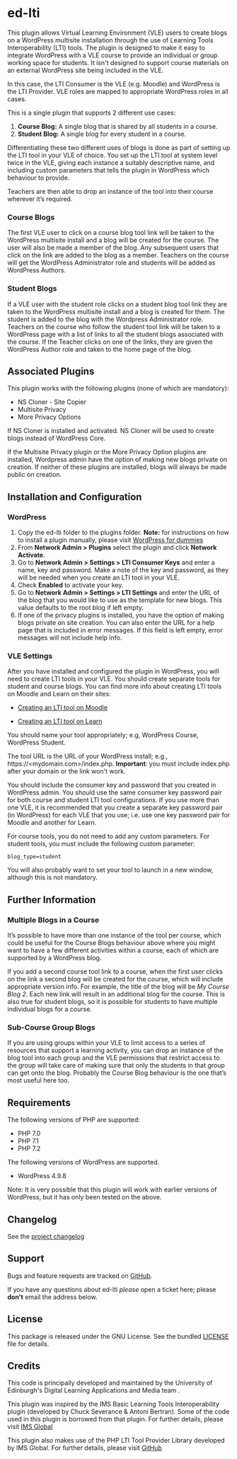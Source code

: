 # ed-lti

This plugin allows Virtual Learning Environment (VLE) users to create blogs on a WordPress multisite installation through the use of Learning Tools Interoperability (LTI) tools. The plugin is designed to make it easy to  integrate WordPress with a VLE course to provide an individual or group working space for students. It isn't designed to support course materials on an external WordPress site being included in the VLE.

In this case, the LTI Consumer is the VLE (e.g. Moodle) and WordPress is the LTI Provider. VLE roles are mapped to appropriate WordPress roles in all cases.

This is a single plugin that supports 2 different use cases:

1.	**Course Blog:** A single blog that is shared by all students in a course. 
2.	**Student Blog:** A single blog for every student in a course. 

Differentiating these two different uses of blogs is done as part of setting up the LTI tool in your VLE of choice. You set up the LTI tool at system level twice in the VLE, giving each instance a suitably descriptive name, and including custom parameters that tells the plugin in WordPress which behaviour to provide. 

Teachers are then able to drop an instance of the tool into their course wherever it’s required. 

### Course Blogs

The first VLE user to click on a course blog tool link will be taken to the WordPress multisite install and a blog will be created for the course. The user will also be made a member of the blog. Any subsequent users that click on the link are added to the blog as a member. Teachers on the course will get the WordPress Administrator role and students will be added as WordPress Authors.


### Student Blogs

If a VLE user with the student role clicks on a student blog tool link they are taken to the WordPress multisite install and a blog is created for them. The student is added to the blog with the Wordpress Administrator role.  Teachers on the course who follow the student tool link will be taken to a WordPress page with a list of links to all the student blogs associated with the course. If the Teacher clicks on one of the links, they are given the WordPress Author role and taken to the home page of the blog.


## Associated Plugins  
  
This plugin works with the following plugins (none of which are mandatory):

- NS Cloner - Site Copier
- Multisite Privacy
- More Privacy Options

If NS Cloner is installed and activated. NS Cloner will be used to create blogs instead of WordPress Core. 

If the Multisite Privacy plugin or the More Privacy Option plugins are installed, Wordpress admin have the option of making new blogs private on creation. If neither of these plugins are installed, blogs will always be made public on creation.  

## Installation and Configuration

### WordPress  

1. Copy the ed-lti folder to the plugins folder.
**Note:** for instructions on how to install a plugin manually, please visit [WordPress for dummies](https://www.dummies.com/web-design-development/wordpress/templates-themes-plugins/how-to-install-wordpress-plugins-manually/)
2. From **Network Admin > Plugins** select the plugin and click **Network Activate**.
3. Go to **Network Admin > Settings > LTI Consumer Keys** and enter a name, key and password. Make a note of the key and password, as they will be needed when you create an LTI tool in your VLE.
4. Check **Enabled** to activate your key.
5. Go to **Network Admin > Settings > LTI Settings** and enter the URL of the blog that you would like to use as the template for new blogs.  This value defaults to the root blog if left empty. 
6. If one of the privacy plugins is installed, you have the option of making blogs private on site creation. You can also enter the URL for a help page that is included in error messages. If this field is left empty, error messages will not include help info.


### VLE Settings

After you have installed and configured the plugin in WordPress, you will need to create LTI tools in your VLE. You should create separate tools for student and course blogs. You can find more info about creating LTI tools on Moodle and Learn on their sites:

* [Creating an LTI tool on Moodle](https://docs.moodle.org/35/en/External_tool)

* [Creating an LTI tool on Learn](https://help.blackboard.com/Learn/Administrator/SaaS/Integrations/Learning_Tools_Interoperability#add-a-new-lti-tool-provider_OTP-3)
 
You should name your tool appropriately; e.g, WordPress Course, WordPress Student.

The tool URL is the URL of your WordPress install; e.g., https://<mydomain.com>/index.php. 
**Important**: you must include index.php after your domain or the link won't work.

You should include the consumer key and password that you created in WordPress admin. You should use the same consumer key password pair for both course and student LTI tool configurations. If you use more than one VLE, it is recommended that you create a separate key password pair (in WordPress) for each VLE that you use; i.e. use one key password pair for Moodle and another for Learn. 

For course tools, you do not need to add any custom parameters. 
For student tools, you must include the following custom parameter:

    blog_type=student

You will also probably want to set your tool to launch in a new window, although this is not mandatory.

## Further Information

### Multiple Blogs in a Course
It’s possible to have more than one instance of the tool per course, which could be useful for the Course Blogs behaviour above where you might want to have a few different activities within a course, each of which are supported by a WordPress blog.
 
If you add a second course tool link to a course, when the first user clicks on the link a second blog will be created for the course, which will include appropriate version info. For example, the title of the blog will be *My Course Blog 2*. Each new link will result in an additional blog for the course. This is also true for student blogs, so it is possible for students to have multiple individual blogs for a course.

### Sub-Course Group Blogs
If you are using groups within your VLE to limit access to a series of resources that support a learning activity, you can drop an instance of the blog tool into each group and the VLE permissions that restrict access to the group will take care of making sure that only the students in that group can get onto the blog. Probably the Course Blog behaviour is the one that’s most useful here too.

## Requirements

The following versions of PHP are supported:

- PHP 7.0
- PHP 7.1
- PHP 7.2

The following versions of WordPress are supported.

 - WordPress 4.9.8
 
Note: It is very possible that this plugin will work with earlier versions of WordPress, but it has only been tested on the above.

## Changelog

See the [project changelog](https://github.com/uoe-dlam/ed-lti/blob/master/CHANGELOG.md)

## Support

Bugs and feature requests are tracked on  [GitHub](https://github.com/uoe-dlam/ed-lti/issues).

If you have any questions about ed-lti  _please_  open a ticket here; please  **don't**  email the address below.

## License

This package is released under the GNU License. See the bundled  [LICENSE](https://github.com/uoe-dlam/ed-lti/blob/master/LICENSE)  file for details.

## Credits

This code is principally developed and maintained by the University of Edinburgh's Digital Learning Applications and Media team .

This plugin was inspired by the IMS Basic Learning Tools Interoperability plugin (developed by Chuck Severance & Antoni Bertran). Some of the code used in this plugin is borrowed from that plugin. For further details, please visit [IMS Global](https://www.imsglobal.org/compliance/lti-plugin-wordpress-v33x)

This plugin also makes use of the PHP LTI Tool Provider Library developed by IMS Global. For further details, please visit  [GitHub](https://github.com/IMSGlobal/LTI-Tool-Provider-Library-PHP)



















